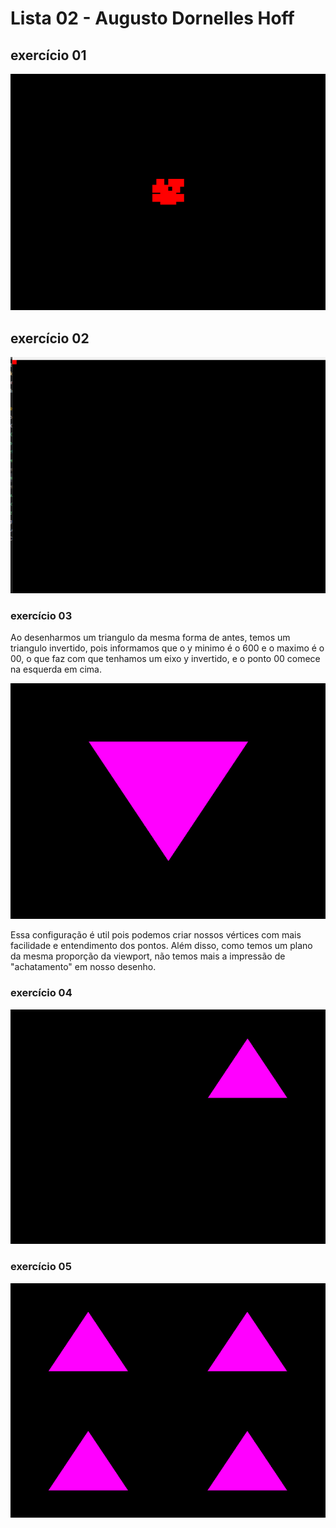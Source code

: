 # Lista 02 - Augusto Dornelles Hoff

## exercício 01

![imagem ortho 20x20](imagens/ortho20x20.png)

## exercício 02

![imagem ortho 800x600](imagens/ortho800x600.png)

### exercício 03

Ao desenharmos um triangulo da mesma forma de antes, temos um triangulo invertido, pois informamos que o y minimo é o 600 e o maximo é o 00, o que faz com que tenhamos um eixo y invertido, e o ponto 00 comece na esquerda em cima.

![desenho em 800x600](imagens/desenho%20em%20800x600.png)

Essa configuração é util pois podemos criar nossos vértices com mais facilidade e entendimento dos pontos. Além disso, como temos um plano da mesma proporção da viewport, não temos mais a impressão de "achatamento" em nosso desenho.

### exercício 04

![Quadrante superior direito](imagens/Quadrante%20superior%20direito.png)

### exercício 05

![igual em todos quadrantes](imagens/igual%20em%20todos%20quadrantes.png)